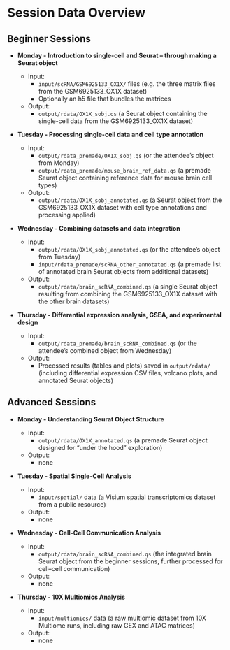 # Session Data Overview

## Beginner Sessions
- **Monday - Introduction to single-cell and Seurat – through making a Seurat object**
    - Input:
        - `input/scRNA/GSM6925133_OX1X/` files
          (e.g. the three matrix files from the GSM6925133_OX1X dataset)
        - Optionally an h5 file that bundles the matrices
    - Output:
        - `output/rdata/OX1X_sobj.qs`
          (a Seurat object containing the single-cell data from the GSM6925133_OX1X dataset)

- **Tuesday - Processing single-cell data and cell type annotation**
    - Input:
        - `output/rdata_premade/OX1X_sobj.qs` (or the attendee’s object from Monday)
        - `output/rdata_premade/mouse_brain_ref_data.qs`
          (a premade Seurat object containing reference data for mouse brain cell types)
    - Output:
        - `output/rdata/OX1X_sobj_annotated.qs`
          (a Seurat object from the GSM6925133_OX1X dataset with cell type annotations and processing applied)

- **Wednesday - Combining datasets and data integration**
    - Input:
        - `output/rdata/OX1X_sobj_annotated.qs` (or the attendee’s object from Tuesday)
        - `input/rdata_premade/scRNA_other_annotated.qs`
          (a premade list of annotated brain Seurat objects from additional datasets)
    - Output:
        - `output/rdata/brain_scRNA_combined.qs`
          (a single Seurat object resulting from combining the GSM6925133_OX1X dataset with the other brain datasets)

- **Thursday - Differential expression analysis, GSEA, and experimental design**
    - Input:
        - `output/rdata_premade/brain_scRNA_combined.qs` (or the attendee’s combined object from Wednesday)
    - Output:
        - Processed results (tables and plots) saved in `output/rdata/`
          (including differential expression CSV files, volcano plots, and annotated Seurat objects)

## Advanced Sessions
- **Monday - Understanding Seurat Object Structure**
    - Input:
        - `output/rdata/OX1X_annotated.qs`
          (a premade Seurat object designed for “under the hood” exploration)
    - Output:
        - none

- **Tuesday - Spatial Single-Cell Analysis**
    - Input:
        - `input/spatial/` data
          (a Visium spatial transcriptomics dataset from a public resource)
    - Output:
        - none

- **Wednesday - Cell-Cell Communication Analysis**
    - Input:
        - `output/rdata/brain_scRNA_combined.qs`
          (the integrated brain Seurat object from the beginner sessions, further processed for cell–cell communication)
    - Output:
        - none

- **Thursday - 10X Multiomics Analysis**
    - Input:
        - `input/multiomics/` data
          (a raw multiomic dataset from 10X Multiome runs, including raw GEX and ATAC matrices)
    - Output:
        - none